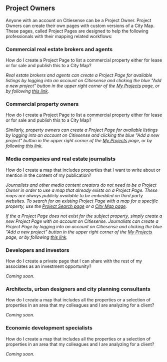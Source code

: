 ## Project Owners
Anyone with an account on Citiesense can be a Project Owner. Project Owners can create their own pages with custom versions of a City Map. These pages, called Project Pages are designed to help the following professionals with their mapping related workflows:

### __Commercial real estate brokers and agents__

How do I create a Project Page to list a commercial property either for lease or for sale and publish this to a City Map?

_Real estate brokers and agents can create a Project Page for available listings by logging into an account on Citiesense and clicking the blue "Add a new project" button in the upper right corner of the [My Projects](http://www.citiesense.com/dashboard) page, or by following [this link](http://www.citiesense.com/projects/new)._

### __Commercial property owners__

How do I create a Project Page to list a commercial property either for lease or for sale and publish this to a City Map?

_Similarly, property owners can create a Project Page for available listings by logging into an account on Citiesense and clicking the blue "Add a new project" button in the upper right corner of the [My Projects](http://www.citiesense.com/dashboard) page, or by following [this link](http://www.citiesense.com/projects/new)._

### __Media companies and real estate journalists__

How do I create a map that includes properties that I want to write about or mention in the content of my publication? 

_Journalists and other media content creators do not need to be a Project Owner in order to use a map that already exists on a Project Page. These maps are always publicly available to be embedded on third party websites. To search for an existing Project Page with a map for a specific property, use the [Project Search page](http://www.citiesense.com/search) or a [City Map page](http://www.citiesense.com/cities)._

_If the a Project Page does not exist for the subject property, simply create a new Project Page with an account on Citiesense. Journalists can create a Project Page by logging into an account on Citiesense and clicking the blue "Add a new project" button in the upper right corner of the [My Projects](http://www.citiesense.com/dashboard) page, or by following [this link](http://www.citiesense.com/projects/new)._

### __Developers and investors__ 	

How do I create a private page that I can share with the rest of my associates as an investment opportunity?

_Coming soon._

### __Architects, urban designers and city planning consultants__ 

How do I create a map that includes all the properties or a selection of properties in an area that my colleagues and I are analyzing for a client? 

_Coming soon._

### __Economic development specialists__ 

How do I create a map that includes all the properties or a selection of properties in an area that my colleagues and I are analyzing for a client? 

_Coming soon._

